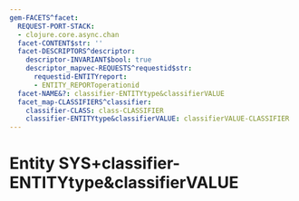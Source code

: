 ```yaml
---
gem-FACETS^facet:
  REQUEST-PORT-STACK:
  - clojure.core.async.chan
  facet-CONTENT$str: ''
  facet-DESCRIPTORS^descriptor:
    descriptor-INVARIANT$bool: true
    descriptor_mapvec-REQUESTS^requestid$str:
      requestid-ENTITYreport:
      - ENTITY_REPORToperationid
  facet-NAME&?: classifier-ENTITYtype&classifierVALUE
  facet_map-CLASSIFIERS^classifier:
    classifier-CLASS: class-CLASSIFIER
    classifier-ENTITYtype&classifierVALUE: classifierVALUE-CLASSIFIER
---
```

# Entity SYS+classifier-ENTITYtype&classifierVALUE

